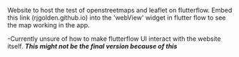 Website to host the test of openstreetmaps and leaflet on flutterflow. Embed this link (rjgolden.github.io) into the 'webView' widget in flutter flow to see the map working in the app.


-Currently unsure of how to make flutterflow UI interact with the website itself. ***This might not be the final version because of this*** 
